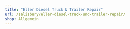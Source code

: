 ```yaml
---
title: "Eller Diesel Truck & Trailer Repair"
url: /salisbury/eller-diesel-truck-und-trailer-repair/
shop: Allgemein
---
```

